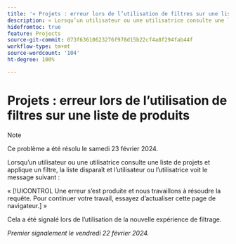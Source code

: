 ```yaml
---
title: '« Projets : erreur lors de l’utilisation de filtres sur une liste de produits »'
description: « Lorsqu’un utilisateur ou une utilisatrice consulte une liste de projets et applique un filtre, la liste disparaît et l’utilisateur ou l’utilisatrice voit un message d’erreur. »
hidefromtoc: true
feature: Projects
source-git-commit: 073f63610623276f978d15b22cf4a8f294fab44f
workflow-type: tm+mt
source-wordcount: '104'
ht-degree: 100%

---
```



# Projets : erreur lors de l’utilisation de filtres sur une liste de produits

>[!NOTE]
>
>Ce problème a été résolu le samedi 23 février 2024.

Lorsqu’un utilisateur ou une utilisatrice consulte une liste de projets et applique un filtre, la liste disparaît et l’utilisateur ou l’utilisatrice voit le message suivant :

« [!UICONTROL Une erreur s’est produite et nous travaillons à résoudre la requête. Pour continuer votre travail, essayez d’actualiser cette page de navigateur.] »

Cela a été signalé lors de l’utilisation de la nouvelle expérience de filtrage.

_Premier signalement le vendredi 22 février 2024._
